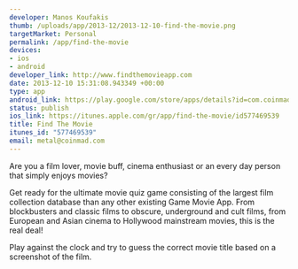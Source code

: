 ```yaml
--- 
developer: Manos Koufakis
thumb: /uploads/app/2013-12/2013-12-10-find-the-movie.png
targetMarket: Personal
permalink: /app/find-the-movie
devices: 
- ios
- android
developer_link: http://www.findthemovieapp.com
date: 2013-12-10 15:31:08.943349 +00:00
type: app
android_link: https://play.google.com/store/apps/details?id=com.coinmad.findthemovie
status: publish
ios_link: https://itunes.apple.com/gr/app/find-the-movie/id577469539
title: Find The Movie
itunes_id: "577469539"
email: metal@coinmad.com
---
```


Are you a film lover, movie buff, cinema enthusiast or an every day person that simply enjoys movies?

Get ready for the ultimate movie quiz game consisting of the largest film collection database than any other existing Game Movie App. From blockbusters and classic films to obscure, underground and cult films, from European and Asian cinema to Hollywood mainstream movies, this is the real deal!

Play against the clock and try to guess the correct movie title based on a screenshot of the film.
